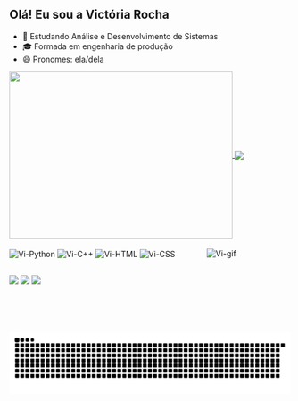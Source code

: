 ## Olá! Eu sou a Victória Rocha

- 🌱 Estudando Análise e Desenvolvimento de Sistemas 
- 🎓 Formada em engenharia de produção
- 😄 Pronomes: ela/dela

<div>
<a href="https://github.com/vicotirah">
<img align="center" height="300" width="400" src="https://github-readme-stats.alexxxdev.vercel.app/api/top-langs/?username=vicotirah&border_radius=30&layout=compact&hide_border=true&theme=radical"/>
</a>

<img align="center" width="400" src="https://streak-stats.demolab.com?user=vicotirah&theme=radical&hide_border=true&border_radius=20&card_height=100&card_width=400&locale=pt_BR&date_format=M%20j%5B%2C%20Y%5D&mode=monthly&fire=FF530E"/>
</div>

<div style="display: in line block"><br>
<img align="center" alt="Vi-Python" height="5%" width="5%" src="https://cdn.jsdelivr.net/gh/devicons/devicon@latest/icons/python/python-original.svg"/>
<img align="center" alt="Vi-C++" height="5%" width="5%" src="https://cdn.jsdelivr.net/gh/devicons/devicon@latest/icons/cplusplus/cplusplus-plain.svg"/>
<img align="center" alt="Vi-HTML" height="5%" width="5%" src="https://cdn.jsdelivr.net/gh/devicons/devicon@latest/icons/html5/html5-original.svg"/>
<img align="center" alt="Vi-CSS" height="5%" width="5%"src="https://cdn.jsdelivr.net/gh/devicons/devicon@latest/icons/css3/css3-original.svg" />
<img align="right" alt="Vi-gif" height="150" width="150" src="https://media.discordapp.net/attachments/1222234718616158241/1222235276793872404/gifmaker_me.gif?ex=66157a4e&is=6603054e&hm=b96f468b4f89f4ded430f7d505ed4e2338e33070e2aa9047b0af6eaea4a2210d&=&width=427&height=427"/>
</div>

##

<div>
<a href="https://www.linkedin.com/in/vict%C3%B3ria-rocha-98b372163/" target="blank"><img src= "https://img.shields.io/badge/LinkedIn-0077B5?style=for-the-badge&logo=linkedin&logoColor=white"></a>
<a href= target="blank"><img src="https://img.shields.io/badge/Gmail-D14836?style=for-the-badge&logo=gmail&logoColor=white"></a>
<a href="https://vercel.com/victorias-projects-c380e8b8" target="blank"><img src="https://img.shields.io/badge/vercel-%23000000.svg?style=for-the-badge&logo=vercel&logoColor=white"

</div>

<div>
<picture>
  <source media="(prefers-color-scheme: dark)" srcset="https://raw.githubusercontent.com/vicotirah/vicotirah/output/github-contribution-grid-snake-dark.svg">
  <img alt="github contribution grid snake animation" src="https://raw.githubusercontent.com/vicotirah/vicotirah/output/github-contribution-grid-snake.svg">
</picture>
</div>
